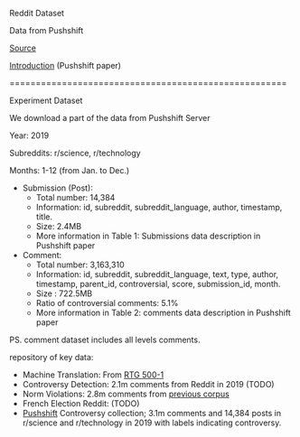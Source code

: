 Reddit Dataset

Data from Pushshift

[Source](https://files.pushshift.io/reddit/)

[Introduction](https://arxiv.org/pdf/2001.08435.pdf) (Pushshift paper) 

=====================================================

Experiment Dataset

We download a part of the data from Pushshift Server

Year: 2019

Subreddits: r/science, r/technology

Months: 1-12 (from Jan. to Dec.)


- Submission (Post):
  - Total number: 14,384
  - Information: id, subreddit, subreddit_language, author, timestamp, title. 
  - Size: 2.4MB
  - More information in Table 1: Submissions data description in Pushshift paper 
- Comment:
  - Total number: 3,163,310
  - Information: id, subreddit, subreddit_language, text, type, author, timestamp, parent_id, controversial, score, submission_id, month.
  - Size : 722.5MB
  - Ratio of controversial comments: 5.1%
  - More information in Table 2: comments data description in Pushshift paper 


PS. comment dataset includes all levels comments.


repository of key data:

- Machine Translation: From [RTG 500-1](http://rtg.isi.edu/many-eng/) 
- Controversy Detection: 2.1m comments from Reddit in 2019 (TODO)
- Norm Violations: 2.8m comments from [previous corpus](https://github.com/ceshwar/reddit-norm-violations)
- French Election Reddit: (TODO)
- [Pushshift](https://arxiv.org/pdf/2001.08435.pdf) Controversy collection; 3.1m comments and 14,384 posts in r/science and r/technology in 2019 with labels indicating controversy.
